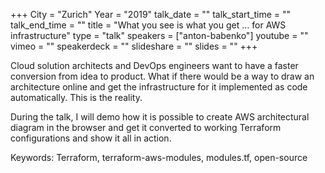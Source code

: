 +++
City = "Zurich"
Year = "2019"
talk_date = ""
talk_start_time = ""
talk_end_time = ""
title = "What you see is what you get … for AWS infrastructure"
type = "talk"
speakers = ["anton-babenko"]
youtube = ""
vimeo = ""
speakerdeck = ""
slideshare = ""
slides = ""
+++

Cloud solution architects and DevOps engineers want to have a faster conversion from idea
to product. What if there would be a way to draw an architecture online and get the
infrastructure for it implemented as code automatically. This is the reality.

During the talk, I will demo how it is possible to create AWS architectural diagram in the
browser and get it converted to working Terraform configurations and show it all in action.

Keywords: Terraform, terraform-aws-modules, modules.tf, open-source

